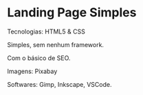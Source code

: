 # Landing Page Simples

Tecnologias: HTML5 & CSS

Simples, sem nenhum framework.

Com o básico de SEO.

Imagens: Pixabay

Softwares: Gimp, Inkscape, VSCode.